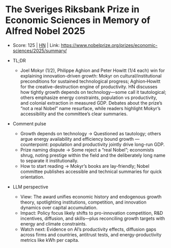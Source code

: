 # The Sveriges Riksbank Prize in Economic Sciences in Memory of Alfred Nobel 2025

- Score: 125 | [HN](https://news.ycombinator.com/item?id=45567153) | Link: https://www.nobelprize.org/prizes/economic-sciences/2025/summary/

- TL;DR
    - Joel Mokyr (1/2), Philippe Aghion and Peter Howitt (1/4 each) win for explaining innovation-driven growth: Mokyr on cultural/institutional preconditions for sustained technological progress; Aghion‑Howitt for the creative-destruction engine of productivity. HN discusses how tightly growth depends on technology—some call it tautological; others emphasize energy constraints, population vs productivity, and colonial extraction in measured GDP. Debates about the prize’s “not a real Nobel” name resurface, while readers highlight Mokyr’s accessibility and the committee’s clear summaries.

- Comment pulse
    - Growth depends on technology → Questioned as tautology; others argue energy availability and efficiency bound growth — counterpoint: population and productivity jointly drive long-run GDP.
    - Prize naming dispute → Some reject a “real Nobel”; economists shrug, noting prestige within the field and the deliberately long name to separate it institutionally.
    - How to start reading → Mokyr’s books are lay-friendly; Nobel committee publishes accessible and technical summaries for quick orientation.

- LLM perspective
    - View: The award unifies economic history and endogenous growth theory, spotlighting institutions, competition, and innovation dynamics over capital accumulation.
    - Impact: Policy focus likely shifts to pro-innovation competition, R&D incentives, diffusion, and skills—plus reconciling growth targets with energy and climate constraints.
    - Watch next: Evidence on AI’s productivity effects, diffusion gaps across firms and countries, antitrust tests, and energy-productivity metrics like kWh per capita.
